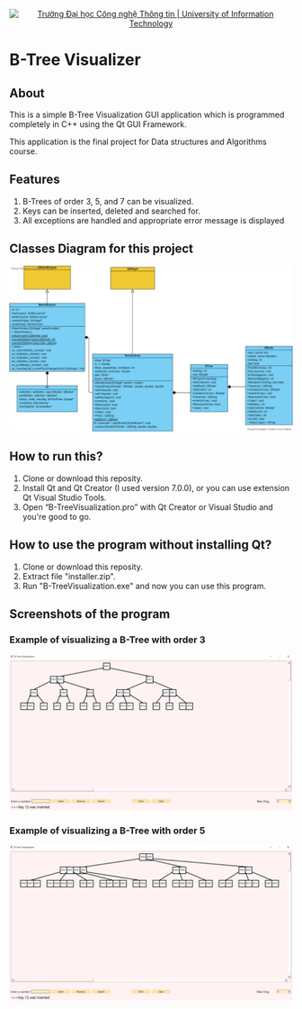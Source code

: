 <p align="center">
  <a href="https://www.uit.edu.vn/" title="Trường Đại học Công nghệ Thông tin" style="border: none;">
    <img src="https://i.imgur.com/WmMnSRt.png" alt="Trường Đại học Công nghệ Thông tin | University of Information Technology">
  </a>
</p>

# B-Tree Visualizer
## About
This is a simple B-Tree Visualization GUI application which is programmed completely in C++ using the Qt GUI Framework.

This application is the final project for Data structures and Algorithms course.

## Features
1. B-Trees of order 3, 5, and 7 can be visualized.
2. Keys can be inserted, deleted and searched for.
3. All exceptions are handled and appropriate error message is displayed

## Classes Diagram for this project
![Class Diagram](https://github.com/nganngants/BTree-Visualization/blob/main/images/classdiagram.png)

## How to run this?
1. Clone or download this reposity.
2. Install Qt and Qt Creator (I used version 7.0.0), or you can use extension Qt Visual Studio Tools.
3. Open “B-TreeVisualization.pro” with Qt Creator or Visual Studio and you're good to go.

## How to use the program without installing Qt?
1. Clone or download this reposity.
2. Extract file "installer.zip".
3. Run "B-TreeVisualization.exe" and now you can use this program.

## Screenshots of the program
### Example of visualizing a B-Tree with order 3
![1](https://github.com/nganngants/BTree-Visualization/blob/main/images/result2.png)

### Example of visualizing a B-Tree with order 5
![2](https://github.com/nganngants/BTree-Visualization/blob/main/images/result3.png)

